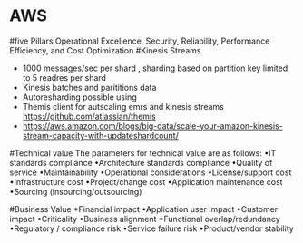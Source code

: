 # AWS
#five Pillars 
Operational Excellence, Security, Reliability, Performance Efficiency, and Cost Optimization
#Kinesis Streams
  * 1000 messages/sec per shard , sharding based on partition key limited to 5 readres per shard
  * Kinesis batches and parititions data
  * Autoresharding possible using 
  * Themis client for autscaling emrs and kinesis streams https://github.com/atlassian/themis
  * https://aws.amazon.com/blogs/big-data/scale-your-amazon-kinesis-stream-capacity-with-updateshardcount/
  
#Technical value
The parameters for technical value are as follows:
•IT standards compliance
•Architecture standards compliance
•Quality of service
•Maintainability
•Operational considerations
•License/support cost
•Infrastructure cost
•Project/change cost
•Application maintenance cost
•Sourcing (insourcing/outsourcing)

#Business Value
*Financial impact
•Application user impact
•Customer impact
•Criticality
•Business alignment
*Functional overlap/redundancy
•Regulatory / compliance risk
•Service failure risk
•Product/vendor stability


